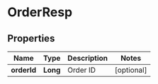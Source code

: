 
# OrderResp

## Properties

Name | Type | Description | Notes
------------ | ------------- | ------------- | -------------
**orderId** | **Long** | Order ID |  [optional]

